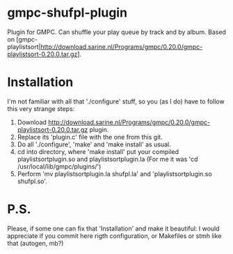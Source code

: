 gmpc-shufpl-plugin
==================

Plugin for GMPC. Can shuffle your play queue by track and by album. 
Based on [gmpc-playlistsort|http://download.sarine.nl/Programs/gmpc/0.20.0/gmpc-playlistsort-0.20.0.tar.gz].


Installation
======================

I'm not familiar with all that './configure' stuff, so 
you (as I do) have to follow this very strange steps:

1. Download http://download.sarine.nl/Programs/gmpc/0.20.0/gmpc-playlistsort-0.20.0.tar.gz plugin.
2. Replace its 'plugin.c' file with the one from this git.
3. Do all './configure', 'make' and 'make install' as usual.
4. cd into directory, where 'make install' put your compiled playlistsortplugin.so and playlistsortplugin.la
(For me it was 'cd /usr/local/lib/gmpc/plugins/')
5. Perform 'mv playlistsortplugin.la shufpl.la' and 'playlistsortplugin.so shufpl.so'.


P.S.
=======================

Please, if some one can fix that 'Installation' and make it beautiful:
I would appreciate if you commit here rigth configuration, or Makefiles or stmh like that (autogen, mb?) 
